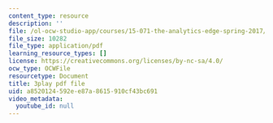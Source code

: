 ```yaml
---
content_type: resource
description: ''
file: /ol-ocw-studio-app/courses/15-071-the-analytics-edge-spring-2017/a8520124592ee87a8615910cf43bc691_1r6cLE2BoTA.pdf
file_size: 10282
file_type: application/pdf
learning_resource_types: []
license: https://creativecommons.org/licenses/by-nc-sa/4.0/
ocw_type: OCWFile
resourcetype: Document
title: 3play pdf file
uid: a8520124-592e-e87a-8615-910cf43bc691
video_metadata:
  youtube_id: null
---
```

